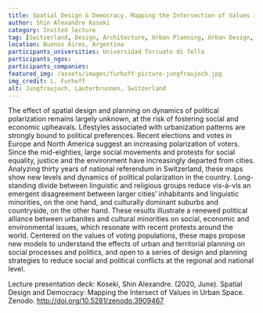 ```yaml
---
title: Spatial Design & Democracy. Mapping the Intersection of Values in Urban Space
author: Shin Alexandre Koseki
category: Invited lecture
tag: [Switzerland, Design, Architecture, Urban Planning, Urban Design, Spatial Planning, Values, Society, Le Corbusier, Gehl, Research, DyAM, Polarizations, Votes, Elections, Networks, Data Visualization, Network Science]
location: Buenos Aires, Argentina
participants_universities: Universidad Torcuato di Tella
participants_ngos:
participants_companies: 
featured_img: /assets/images/furhoff-picture-jungfraujoch.jpg
img_credit: L. Furhoff
alt: Jungfraujoch, Lauterbrunnen, Switzerland
---
```

The effect of spatial design and planning on dynamics of political polarization remains largely unknown, at the risk of fostering social and economic upheavals. Lifestyles associated with urbanization patterns are strongly bound to political preferences. Recent elections and votes in Europe and North America suggest an increasing polarization of voters. Since the mid-eighties, large social movements and protests for social equality, justice and the environment have increasingly departed from cities. Analyzing thirty years of national referendum in Switzerland, these maps show new levels and dynamics of political polarization in the country. Long-standing divide between linguistic and religious groups reduce vis-à-vis an emergent disagreement between larger cities’ inhabitants and linguistic minorities, on the one hand, and culturally dominant suburbs and countryside, on the other hand. These results illustrate a renewed political alliance between urbanites and cultural minorities on social, economic and environmental issues, which resonate with recent protests around the world. Centered on the values of voting populations, these maps propose new models to understand the effects of urban and territorial planning on social processes and politics, and open to a series of design and planning strategies to reduce social and political conflicts at the regional and national level.

Lecture presentation deck:
Koseki, Shin Alexandre. (2020, June). Spatial Design and Democracy: Mapping the Intersect of Values in Urban Space. Zenodo. http://doi.org/10.5281/zenodo.3909467